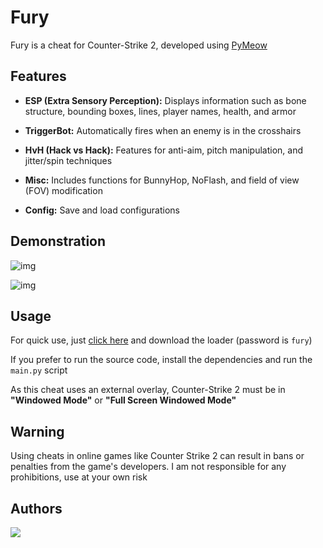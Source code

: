 # Fury

Fury is a cheat for Counter-Strike 2, developed using [PyMeow](https://github.com/qb-0/pyMeow)

## Features

- **ESP (Extra Sensory Perception):** Displays information such as bone structure, bounding boxes, lines, player names, health, and armor

- **TriggerBot:** Automatically fires when an enemy is in the crosshairs

- **HvH (Hack vs Hack):** Features for anti-aim, pitch manipulation, and jitter/spin techniques

- **Misc:** Includes functions for BunnyHop, NoFlash, and field of view (FOV) modification

- **Config:** Save and load configurations

## Demonstration

![img](https://github.com/gabsroot/Fury/assets/101952389/a873f387-1b7f-4d07-8325-3bf8766a36e4)

![img](https://github.com/gabsroot/Fury/assets/101952389/1a4a8901-673f-49bc-b804-a90a2239d6dd)

## Usage

For quick use, just [click here](https://github.com/gabsroot/fury/releases/download/1.0/loader.zip) and download the loader (password is `fury`)

If you prefer to run the source code, install the dependencies and run the `main.py` script

As this cheat uses an external overlay, Counter-Strike 2 must be in **"Windowed Mode"** or **"Full Screen Windowed Mode"**

## Warning

Using cheats in online games like Counter Strike 2 can result in bans or penalties from the game's developers. I am not responsible for any prohibitions, use at your own risk

## Authors

<a href="https://github.com/gabsroot/fury/graphs/contributors"><img src="https://contrib.rocks/image?repo=gabsroot/fury"/></a>
